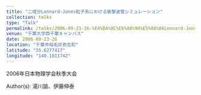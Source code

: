 ```yaml
---
title: "二成分Lennard-Jones粒子系における衝撃波管シミュレーション"
collection: talks
type: "Talk"
permalink: /talks/2006-09-23-26-%E4%BA%8C%E6%88%90%E5%88%86Lennard-Jones%E7%B2%92%E5%AD%90%E7%B3%BB%E3%81%AB
venue: "千葉大学西千葉キャンパス"
date: 2006-09-23-26
location: "千葉市稲毛区弥生町"
latitude: "35.6277417"
longitude: "140.1011742"
---
```


2006年日本物理学会秋季大会

Author(s): 湯川諭、伊藤伸泰
